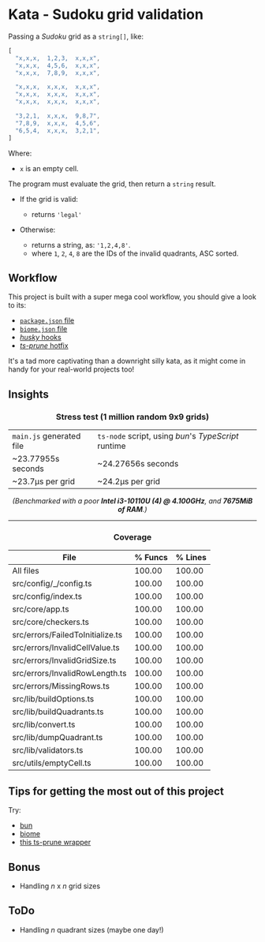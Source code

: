 # Kata - Sudoku grid validation

Passing a _Sudoku_ grid as a `string[]`, like:

```ts
[
  "x,x,x,  1,2,3,  x,x,x",
  "x,x,x,  4,5,6,  x,x,x",
  "x,x,x,  7,8,9,  x,x,x",

  "x,x,x,  x,x,x,  x,x,x",
  "x,x,x,  x,x,x,  x,x,x",
  "x,x,x,  x,x,x,  x,x,x",

  "3,2,1,  x,x,x,  9,8,7",
  "7,8,9,  x,x,x,  4,5,6",
  "6,5,4,  x,x,x,  3,2,1",
]
```

Where:

- `x` is an empty cell.

The program must evaluate the grid, then return a `string` result.

- If the grid is valid:

  - returns `'legal'`

- Otherwise:
  - returns a string, as: `'1,2,4,8'`.
  - where `1`, `2`, `4`, `8` are the IDs of the invalid quadrants, ASC sorted.

## Workflow

This project is built with a super mega cool workflow, you should give a look to its:

- [`package.json` file](/package.json)
- [`biome.json` file](/biome.json)
- [_husky_ hooks](/.husky)
- [_ts-prune_ hotfix](/.ts-prune)

It's a tad more captivating than a downright silly kata, as it might come in handy for your real-world projects too!

## Insights

<div align="center">
  <h3>Stress test (1 million random 9x9 grids)</h3>

  <table>
    <tr>
      <td><code>main.js</code> generated file</td>
      <td><code>ts-node</code> script, using <em>bun</em>'s <em>TypeScript</em> runtime</td>
    </tr>
    <tr>
      <td>~23.77955s seconds</td>
      <td>~24.27656s seconds</td>
    </tr>
    <tr>
      <td>~23.7µs per grid</td>
      <td>~24.2µs per grid</td>
    </tr>
  </table>
  <em>(Benchmarked with a poor <strong>Intel i3-10110U (4) @ 4.100GHz</strong>, and <strong>7675MiB of RAM</strong>.)</em>
</div>

---

<div align="center">
  <h3>Coverage</h3>

  <table>
    <thead>
      <tr>
        <th>File</th>
        <th>% Funcs</th>
        <th>% Lines</th>
      </tr>
    </thead>
    <tbody>
      <tr>
        <td>All files</td>
        <td>100.00</td>
        <td>100.00</td>
      </tr>
      <tr>
        <td>src/config/_/config.ts</td>
        <td>100.00</td>
        <td>100.00</td>
      </tr>
      <tr>
        <td>src/config/index.ts</td>
        <td>100.00</td>
        <td>100.00</td>
      </tr>
      <tr>
        <td>src/core/app.ts</td>
        <td>100.00</td>
        <td>100.00</td>
      </tr>
      <tr>
        <td>src/core/checkers.ts</td>
        <td>100.00</td>
        <td>100.00</td>
      </tr>
      <tr>
        <td>src/errors/FailedToInitialize.ts</td>
        <td>100.00</td>
        <td>100.00</td>
      </tr>
      <tr>
        <td>src/errors/InvalidCellValue.ts</td>
        <td>100.00</td>
        <td>100.00</td>
      </tr>
      <tr>
        <td>src/errors/InvalidGridSize.ts</td>
        <td>100.00</td>
        <td>100.00</td>
      </tr>
      <tr>
        <td>src/errors/InvalidRowLength.ts</td>
        <td>100.00</td>
        <td>100.00</td>
      </tr>
      <tr>
        <td>src/errors/MissingRows.ts</td>
        <td>100.00</td>
        <td>100.00</td>
      </tr>
      <tr>
        <td>src/lib/buildOptions.ts</td>
        <td>100.00</td>
        <td>100.00</td>
      </tr>
      <tr>
        <td>src/lib/buildQuadrants.ts</td>
        <td>100.00</td>
        <td>100.00</td>
      </tr>
      <tr>
        <td>src/lib/convert.ts</td>
        <td>100.00</td>
        <td>100.00</td>
      </tr>
      <tr>
        <td>src/lib/dumpQuadrant.ts</td>
        <td>100.00</td>
        <td>100.00</td>
      </tr>
      <tr>
        <td>src/lib/validators.ts</td>
        <td>100.00</td>
        <td>100.00</td>
      </tr>
      <tr>
        <td>src/utils/emptyCell.ts</td>
        <td>100.00</td>
        <td>100.00</td>
      </tr>
    </tbody>
  </table>
</div>

## Tips for getting the most out of this project

Try:

- [bun](https://bun.sh/)
- [biome](https://biomejs.dev/)
- [this ts-prune wrapper](https://github.com/gustaveWPM/ts-prune-with-false-positives-handling)

## Bonus

- Handling _n_ x _n_ grid sizes

## ToDo

- Handling _n_ quadrant sizes (maybe one day!)
